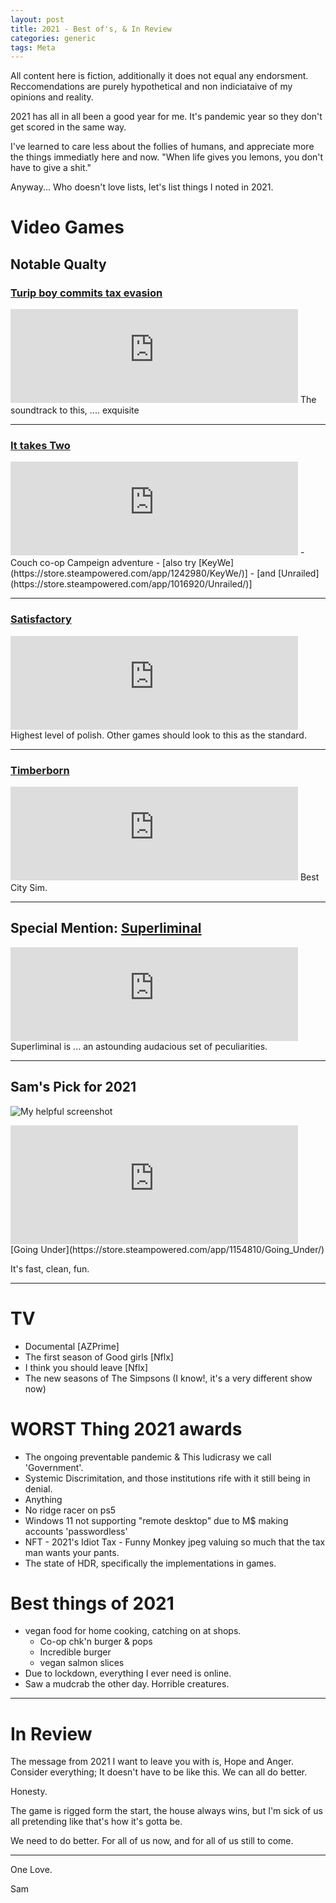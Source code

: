 ```yaml
---
layout: post
title: 2021 - Best of's, & In Review
categories: generic
tags: Meta
---
```


All content here is fiction, additionally it does not equal any endorsment. Reccomendations are purely hypothetical and non indiciataive of my opinions and reality. 



2021 has all in all been a good year for me. It's pandemic year so they don't get scored in the same way.


I've learned to care less about the follies of humans, and appreciate more the things immediatly here and now. 
"When life gives you lemons, you don't have to give a shit."


Anyway... Who doesn't love lists, let's list things I noted in 2021.

# Video Games

## Notable Qualty

### [Turip boy commits tax evasion](https://store.steampowered.com/app/1205450/Turnip_Boy_Commits_Tax_Evasion/)
<iframe src="https://store.steampowered.com/widget/1205450" frameborder="0" width="460" height="150"></iframe>
The soundtrack to this, .... exquisite
<hr>

### [It takes Two](https://store.steampowered.com/app/1426210/It_Takes_Two/)
<iframe src="https://store.steampowered.com/widget/1426210" frameborder="0" width="460" height="150"></iframe>
- Couch co-op Campeign adventure 
- [also try [KeyWe](https://store.steampowered.com/app/1242980/KeyWe/)]
- [and [Unrailed](https://store.steampowered.com/app/1016920/Unrailed/)]
<hr>

### [Satisfactory](https://store.steampowered.com/app/526870/Satisfactory/)
<iframe src="https://store.steampowered.com/widget/526870" frameborder="0" width="460" height="150"></iframe>
Highest level of polish. Other games should look to this as the standard.
<hr>

### [Timberborn](https://store.steampowered.com/app/1062090/Timberborn/)
<iframe src="https://store.steampowered.com/widget/1062090" frameborder="0" width="460" height="150"></iframe>
Best City Sim.
<hr>

## Special Mention: [Superliminal](https://store.steampowered.com/app/1049410/Superliminal/)
<iframe src="https://store.steampowered.com/widget/1049410" frameborder="0" width="460" height="150"></iframe>
Superliminal is ... an astounding audacious set of peculiarities.
<hr>

## Sam's Pick for 2021
![My helpful screenshot](https://cdn.cloudflare.steamstatic.com/steam/apps/1154810/header.jpg)
<iframe src="https://store.steampowered.com/widget/1154810" frameborder="0" width="460" height="190"></iframe>
[Going Under](https://store.steampowered.com/app/1154810/Going_Under/)

It's fast, clean, fun.


<hr>

# TV 

- Documental  [AZPrime]
- The first season of Good girls  [Nflx]
- I think you should leave  [Nflx]
- The new seasons of The Simpsons (I know!, it's a very different show now)



# WORST Thing 2021 awards

 - The ongoing preventable pandemic & This ludicrasy we call 'Government'.
 - Systemic Discrimitation, and those institutions rife with it still being in denial.
 - Anything
 - No ridge racer on ps5
 - Windows 11 not supporting "remote desktop" due to M$ making accounts 'passwordless'
 - NFT - 2021's Idiot Tax - Funny Monkey jpeg valuing so much that the tax man wants your pants.
 - The state of HDR, specifically the implementations in games.

 


# Best things of 2021
- vegan food for home cooking, catching on at shops.
    - Co-op chk'n burger & pops
    - Incredible burger
    - vegan salmon slices
- Due to lockdown, everything I ever need is online.
- Saw a mudcrab the other day. Horrible creatures.




---

# In Review



The message from 2021 I want to leave you with is, Hope and Anger.
Consider everything; It doesn't have to be like this. We can all do better. 


Honesty.


The game is rigged form the start, the house always wins, but I'm sick of us all pretending like that's how it's gotta be. 


We need to do better. For all of us now, and for all of us still to come.


---

One Love. 


Sam